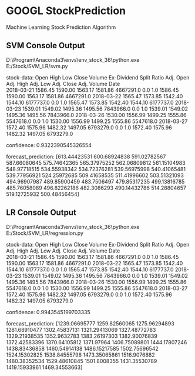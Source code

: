 # GOOGL StockPrediction
Machine Learning Stock Prediction Algorithm

## SVM Console Output
D:\Program\Anaconda3\envs\env_stock_36\python.exe E:/Stock/SVM_LR/svm.py

stock-data:
                Open     High      Low    Close     Volume  Ex-Dividend  Split Ratio  Adj. Open  Adj. High  Adj. Low  Adj. Close  Adj. Volume
Date                                                                                                                                        
2018-03-21  1586.45  1590.00  1563.17  1581.86  4667291.0          0.0          1.0    1586.45    1590.00   1563.17     1581.86    4667291.0
2018-03-22  1565.47  1573.85  1542.40  1544.10  6177737.0          0.0          1.0    1565.47    1573.85   1542.40     1544.10    6177737.0
2018-03-23  1539.01  1549.02  1495.36  1495.56  7843966.0          0.0          1.0    1539.01    1549.02   1495.36     1495.56    7843966.0
2018-03-26  1530.00  1556.99  1499.25  1555.86  5547618.0          0.0          1.0    1530.00    1556.99   1499.25     1555.86    5547618.0
2018-03-27  1572.40  1575.96  1482.32  1497.05  6793279.0          0.0          1.0    1572.40    1575.96   1482.32     1497.05    6793279.0

confidence: 0.9322390545326554

forecast_prediction:
 [613.44423531 600.68924838 591.02782567 587.66080645 575.74642365
 565.37975252 562.06809812 561.15104983 548.97718515 534.55938342
 534.72376281 539.56975998 540.41065481 539.77956921 524.25972685
 509.41658535 511.41996602 503.51321093 494.96907987 489.85900459
 483.7506497  479.85317235 499.13816785 485.76058089 496.82262186
 482.3086293  490.14432786 514.28804657 519.12725932 500.48456454]

## LR Console Output
D:\Program\Anaconda3\envs\env_stock_36\python.exe E:/Stock/SVM_LR/regression.py

stock-data:
                Open     High      Low    Close     Volume  Ex-Dividend  Split Ratio  Adj. Open  Adj. High  Adj. Low  Adj. Close  Adj. Volume
Date                                                                                                                                        
2018-03-21  1586.45  1590.00  1563.17  1581.86  4667291.0          0.0          1.0    1586.45    1590.00   1563.17     1581.86    4667291.0
2018-03-22  1565.47  1573.85  1542.40  1544.10  6177737.0          0.0          1.0    1565.47    1573.85   1542.40     1544.10    6177737.0
2018-03-23  1539.01  1549.02  1495.36  1495.56  7843966.0          0.0          1.0    1539.01    1549.02   1495.36     1495.56    7843966.0
2018-03-26  1530.00  1556.99  1499.25  1555.86  5547618.0          0.0          1.0    1530.00    1556.99   1499.25     1555.86    5547618.0
2018-03-27  1572.40  1575.96  1482.32  1497.05  6793279.0          0.0          1.0    1572.40    1575.96   1482.32     1497.05    6793279.0

confidence: 0.9943545199703335

forecast_prediction:
 [1239.06695777 1259.82560065 1275.96294893 1281.68910477 1302.45837131
 1321.29413069 1327.48772783 1329.21938535 1352.9632783  1383.26197303
 1382.90076839 1372.42583396 1370.64105812 1371.97964    1406.75089801
 1444.17807246 1438.83436858 1460.54914138 1486.15217585 1502.75696542
 1524.15302825 1538.84555798 1473.35065861 1516.9076882  1480.38352534
 1529.48610845 1501.8008355  1431.35530789 1419.15933961 1469.34553663]



